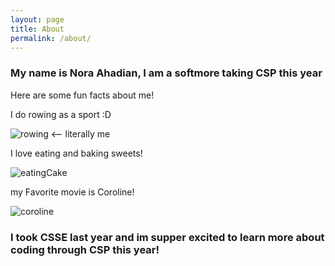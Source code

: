 ```yaml
---
layout: page
title: About
permalink: /about/
---
```

### My name is Nora Ahadian, I am a softmore taking CSP this year
Here are some fun facts about me!

I do rowing as a sport :D

![rowing]({{site.baseurl}}/images/Row.gif) <-- literally me

I love eating and baking sweets!

![eatingCake]({{site.baseurl}}/images/cake.png)

my Favorite movie is Coroline! 

![coroline]({{site.baseurl}}/images/coroline.webp)

### I took CSSE last year and im supper excited to learn more about coding through CSP this year!